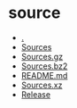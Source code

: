 source
========================

- [.](.)
- [Sources](Sources)
- [Sources.gz](Sources.gz)
- [Sources.bz2](Sources.bz2)
- [README.md](README.md)
- [Sources.xz](Sources.xz)
- [Release](Release)
